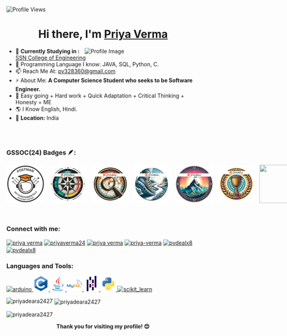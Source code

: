 <p align="left">
  <img src="https://komarev.com/ghpvc/?username=Priyadeara2427&label=Profile%20views&color=0e75b6&style=flat" alt="Profile Views" />
</p>

<h1 align="center"> Hi there, I'm <a href="https://www.linkedin.com/in/priya-verma-126904223/">Priya Verma</a> </h1>

<img align="right" src="https://camo.githubusercontent.com/7de37139d0b4c1ce40865e799b446c0e963a3dd8fb68d239707237c40604fa3d/68747470733a2f2f63646e2e6472696262626c652e636f6d2f75736572732f3733303730332f73637265656e73686f74732f363538313234332f6176656e746f2e676966" alt="Profile Image" width="300"/>

- 🌱 **Currently Studying in :** [SSN College of Engineering](https://www.ssn.edu.in/)<br>
- 💬 Programming Language I know: JAVA, SQL, Python, C. <br>
- 📫 Reach Me At: [pv328360@gmail.com](mailto:pv328360@gmail.com) <br>
- ⚡ About Me: **A Computer Science Student who seeks to be Software Engineer.** <br>
- 💎 Easy going + Hard work + Quick Adaptation + Critical Thinking + Honesty = ME <br>
- 🌎 I Know English, Hindi. <br>
- 📍 **Location:** India <br>
<br>
<br>
<h3 align="left">GSSOC(24) Badges 🪶: </h3>
<div style='display:flex; align-items:center; gap: 10px;' align='center'>
<img src="https://raw.githubusercontent.com/girlscript/gssoc-website-new/main/public/badges/postman.png" width="100px" height="100px" />
  <img src="https://github.com/girlscript/gssoc-website-new/blob/main/public/badges/1.png" width="100px" height="100px" />
  <img src="https://github.com/girlscript/gssoc-website-new/blob/main/public/badges/2.png" width="100px" height="100px" />
  <img src="https://github.com/girlscript/gssoc-website-new/blob/main/public/badges/3.png" width="100px" height="100px" />
  <img src="https://github.com/girlscript/gssoc-website-new/blob/main/public/badges/4.png" width="100px" height="100px" />
  <img src="https://github.com/girlscript/gssoc-website-new/blob/main/public/badges/5.png" width="100px" height="100px" />
  <img src = "https://github.githubassets.com/assets/quickdraw-default-39c6aec8ff89.png" width="100px" height="100px"/>
  
</div>
<br>
<br>

<h3 align="left">Connect with me:</h3>
<p align="left">
<a href="https://linkedin.com/in/priya verma" target="blank"><img align="center" src="https://raw.githubusercontent.com/rahuldkjain/github-profile-readme-generator/master/src/images/icons/Social/linked-in-alt.svg" alt="priya verma" height="30" width="40" /></a>
<a href="https://www.codechef.com/users/priyaverma24" target="blank"><img align="center" src="https://cdn.jsdelivr.net/npm/simple-icons@3.1.0/icons/codechef.svg" alt="priyaverma24" height="30" width="40" /></a>
<a href="https://www.hackerrank.com/priya verma" target="blank"><img align="center" src="https://raw.githubusercontent.com/rahuldkjain/github-profile-readme-generator/master/src/images/icons/Social/hackerrank.svg" alt="priya verma" height="30" width="40" /></a>
<a href="https://codeforces.com/profile/priya-verma" target="blank"><img align="center" src="https://raw.githubusercontent.com/rahuldkjain/github-profile-readme-generator/master/src/images/icons/Social/codeforces.svg" alt="priya-verma" height="30" width="40" /></a>
<a href="https://www.leetcode.com/pvdealx8" target="blank"><img align="center" src="https://raw.githubusercontent.com/rahuldkjain/github-profile-readme-generator/master/src/images/icons/Social/leet-code.svg" alt="pvdealx8" height="30" width="40" /></a>
<a href="https://auth.geeksforgeeks.org/user/pvdealx8" target="blank"><img align="center" src="https://raw.githubusercontent.com/rahuldkjain/github-profile-readme-generator/master/src/images/icons/Social/geeks-for-geeks.svg" alt="pvdealx8" height="30" width="40" /></a>
</p>

<h3 align="left">Languages and Tools:</h3>
<p align="left"> <a href="https://www.arduino.cc/" target="_blank" rel="noreferrer"> <img src="https://cdn.worldvectorlogo.com/logos/arduino-1.svg" alt="arduino" width="40" height="40"/> </a> <a href="https://www.cprogramming.com/" target="_blank" rel="noreferrer"> <img src="https://raw.githubusercontent.com/devicons/devicon/master/icons/c/c-original.svg" alt="c" width="40" height="40"/> </a> <a href="https://www.java.com" target="_blank" rel="noreferrer"> <img src="https://raw.githubusercontent.com/devicons/devicon/master/icons/java/java-original.svg" alt="java" width="40" height="40"/> </a> <a href="https://www.mysql.com/" target="_blank" rel="noreferrer"> <img src="https://raw.githubusercontent.com/devicons/devicon/master/icons/mysql/mysql-original-wordmark.svg" alt="mysql" width="40" height="40"/> </a> <a href="https://pandas.pydata.org/" target="_blank" rel="noreferrer"> <img src="https://raw.githubusercontent.com/devicons/devicon/2ae2a900d2f041da66e950e4d48052658d850630/icons/pandas/pandas-original.svg" alt="pandas" width="40" height="40"/> </a> <a href="https://www.python.org" target="_blank" rel="noreferrer"> <img src="https://raw.githubusercontent.com/devicons/devicon/master/icons/python/python-original.svg" alt="python" width="40" height="40"/> </a> <a href="https://scikit-learn.org/" target="_blank" rel="noreferrer"> <img src="https://upload.wikimedia.org/wikipedia/commons/0/05/Scikit_learn_logo_small.svg" alt="scikit_learn" width="40" height="40"/> </a> </p>

<p><img align="left" src="https://github-readme-stats.vercel.app/api/top-langs?username=priyadeara2427&show_icons=true&locale=en&layout=compact" alt="priyadeara2427" /></p>

<p>&nbsp;<img align="center" src="https://github-readme-stats.vercel.app/api?username=priyadeara2427&show_icons=true&locale=en" alt="priyadeara2427" /></p>

<p><img align="center" src="https://github-readme-streak-stats.herokuapp.com/?user=priyadeara2427&" alt="priyadeara2427" /></p>

<p align="center">
  <b>Thank you for visiting my profile! 😊</b>
</p>
